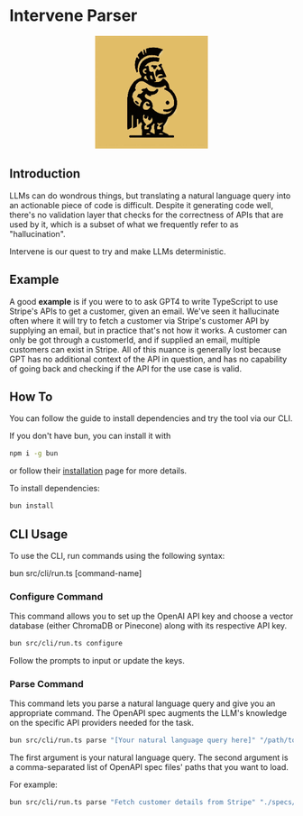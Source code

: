 # Intervene Parser

<p align="center">
  <img src="public/images/logo.jpg" alt="Intervene Parser Logo" width="200" height="200">
</p>

## Introduction

LLMs can do wondrous things, but translating a natural language query into an actionable piece of code is difficult. Despite it generating code well, there's no validation layer that checks for the correctness of APIs that are used by it, which is a subset of what we frequently refer to as "hallucination".

Intervene is our quest to try and make LLMs deterministic.

## Example

A good <strong>example</strong> is if you were to to ask GPT4 to write TypeScript to use Stripe's APIs to get a customer, given an email. We've seen it hallucinate often where it will try to fetch a customer via Stripe's customer API by supplying an email, but in practice that's not how it works.
A customer can only be got through a customerId, and if supplied an email, multiple customers can exist in Stripe. All of this nuance is generally lost because GPT has no additional context of the API in question, and has no capability of going back and checking if the API for the use case is valid.

## How To

You can follow the guide to install dependencies and try the tool via our CLI.

If you don't have bun, you can install it with

```bash
npm i -g bun
```

or follow their [installation](https://bun.sh/docs/installation) page for more details.

To install dependencies:

```bash
bun install
```

## CLI Usage

To use the CLI, run commands using the following syntax:

bun src/cli/run.ts [command-name]

### Configure Command

This command allows you to set up the OpenAI API key and choose a vector database (either ChromaDB or Pinecone) along with its respective API key.

```bash
bun src/cli/run.ts configure
```

Follow the prompts to input or update the keys.

### Parse Command

This command lets you parse a natural language query and give you an appropriate command. The OpenAPI spec augments the LLM's knowledge on the specific API providers needed for the task.

```bash
bun src/cli/run.ts parse "[Your natural language query here]" "/path/to/file1.json,/path/to/file2.json"
```

The first argument is your natural language query.
The second argument is a comma-separated list of OpenAPI spec files' paths that you want to load.

For example:

```bash
bun src/cli/run.ts parse "Fetch customer details from Stripe" "./specs/stripe.json"
```

